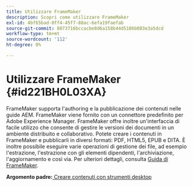 ```yaml
---
title: Utilizzare FrameMaker
description: Scopri come utilizzare FrameMaker
exl-id: 4bf65bad-0ff4-45f7-88ac-6efa19faefab
source-git-commit: 8073716bccacbe8d6a158b44d5106b083e3a5dcd
workflow-type: tm+mt
source-wordcount: '112'
ht-degree: 0%

---
```


# Utilizzare FrameMaker {#id221BH0L03XA}

FrameMaker supporta l&#39;authoring e la pubblicazione dei contenuti nelle guide AEM. FrameMaker viene fornito con un connettore predefinito per Adobe Experience Manager. FrameMaker offre inoltre un&#39;interfaccia di facile utilizzo che consente di gestire le versioni dei documenti in un ambiente distribuito e collaborativo. Potete creare i contenuti in FrameMaker e pubblicarli in diversi formati: PDF, HTML5, EPUB e DITA. È inoltre possibile eseguire varie operazioni di gestione dei file, ad esempio l&#39;estrazione, l&#39;estrazione con gli elementi dipendenti, l&#39;archiviazione, l&#39;aggiornamento e così via. Per ulteriori dettagli, consulta [Guida di FrameMaker](https://help.adobe.com/en_US/framemaker/using/index.html).

**Argomento padre:**[ Creare contenuti con strumenti desktop](author-desktop-tools.md)
